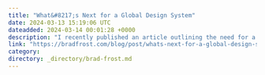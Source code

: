 ```yaml
---
title: "What&#8217;s Next for a Global Design System"
date: 2024-03-13 15:19:06 UTC
dateadded: 2024-03-14 00:01:28 +0000
description: "I recently published an article outlining the need for a Global Design System. In my post I stated: A Global Design System would improve the quality and accessibility of the world’s web experiences, save the world’s web designers and developers […]"
link: "https://bradfrost.com/blog/post/whats-next-for-a-global-design-system/"
category:
directory: _directory/brad-frost.md
---
```

